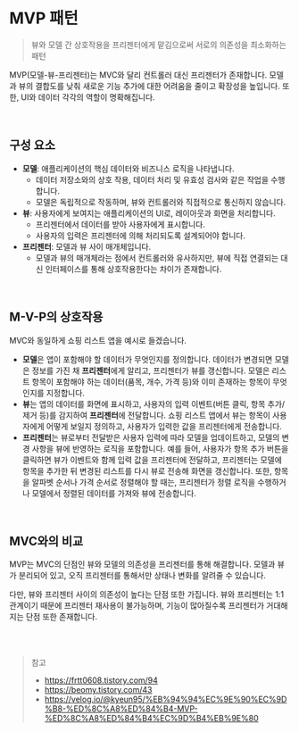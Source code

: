 # MVP 패턴

> 뷰와 모델 간 상호작용을 프리젠터에게 맡김으로써 서로의 의존성을 최소화하는 패턴

MVP(모델-뷰-프리젠터)는 MVC와 달리 컨트롤러 대신 프리젠터가 존재합니다. 모델과 뷰의 결합도를 낮춰 새로운 기능 추가에 대한 어려움을 줄이고 확장성을 높입니다. 또한, UI와 데이터 각각의 역할이 명확해집니다.

<br/>

## 구성 요소

- **모델**: 애플리케이션의 핵심 데이터와 비즈니스 로직을 나타냅니다.
  - 데이터 저장소와의 상호 작용, 데이터 처리 및 유효성 검사와 같은 작업을 수행합니다.
  - 모델은 독립적으로 작동하며, 뷰와 컨트롤러와 직접적으로 통신하지 않습니다.
- **뷰**: 사용자에게 보여지는 애플리케이션의 UI로, 레이아웃과 화면을 처리합니다.
  - 프리젠터에서 데이터를 받아 사용자에게 표시합니다.
  - 사용자의 입력은 프리젠터에 의해 처리되도록 설계되어야 합니다.
- **프리젠터**: 모델과 뷰 사이 매개체입니다.
  - 모델과 뷰의 매개체라는 점에서 컨트롤러와 유사하지만, 뷰에 직접 연결되는 대신 인터페이스를 통해 상호작용한다는 차이가 존재합니다.

<br/>

## M-V-P의 상호작용

MVC와 동일하게 쇼핑 리스트 앱을 예시로 들겠습니다.

- **모델**은 앱이 포함해야 할 데이터가 무엇인지를 정의합니다.
  데이터가 변경되면 모델은 정보를 가진 채 **프리젠터**에게 알리고, 프리젠터가 뷰를 갱신합니다.
  모델은 리스트 항목이 포함해야 하는 데이터(품목, 개수, 가격 등)와 이미 존재하는 항목이 무엇인지를 지정합니다.
- **뷰**는 앱의 데이터를 화면에 표시하고, 사용자의 입력 이벤트(버튼 클릭, 항목 추가/제거 등)를 감지하여 **프리젠터**에 전달합니다.
  쇼핑 리스트 앱에서 뷰는 항목이 사용자에게 어떻게 보일지 정의하고, 사용자가 입력한 값을 프리젠터에게 전송합니다.
- **프리젠터**는 뷰로부터 전달받은 사용자 입력에 따라 모델을 업데이트하고, 모델의 변경 사항을 뷰에 반영하는 로직을 포함합니다.
  예를 들어, 사용자가 항목 추가 버튼을 클릭하면 뷰가 이벤트와 함께 입력 값을 프리젠터에 전달하고,
  프리젠터는 모델에 항목을 추가한 뒤 변경된 리스트를 다시 뷰로 전송해 화면을 갱신합니다.
  또한, 항목을 알파벳 순서나 가격 순서로 정렬해야 할 때는, 프리젠터가 정렬 로직을 수행하거나 모델에서 정렬된 데이터를 가져와 뷰에 전송합니다.

<br/>

## MVC와의 비교

MVP는 MVC의 단점인 뷰와 모델의 의존성을 프리젠터를 통해 해결합니다. 모델과 뷰가 분리되어 있고, 오직 프리젠터를 통해서만 상태나 변화를 알려줄 수 있습니다.

다만, 뷰와 프리젠터 사이의 의존성이 높다는 단점 또한 가집니다. 뷰와 프리젠터는 1:1 관계이기 때문에 프리젠터 재사용이 불가능하며, 기능이 많아질수록 프리젠터가 거대해지는 단점 또한 존재합니다.

<br/>

<br/>

> 참고
>
> - https://frtt0608.tistory.com/94
> - https://beomy.tistory.com/43
> - https://velog.io/@kyeun95/%EB%94%94%EC%9E%90%EC%9D%B8-%ED%8C%A8%ED%84%B4-MVP-%ED%8C%A8%ED%84%B4%EC%9D%B4%EB%9E%80
